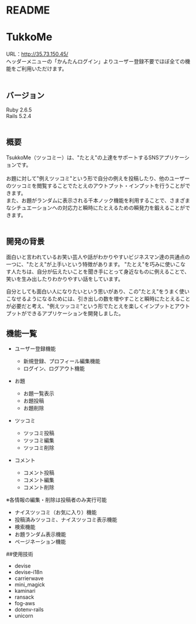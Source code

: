 # README

# TukkoMe
URL：http://35.73.150.45/<br>
ヘッダーメニューの「かんたんログイン」よりユーザー登録不要でほぼ全ての機能をご利用いただけます。
<br>
<br>

## バージョン
Ruby 2.6.5<br>
Rails 5.2.4
<br>
<br>

## 概要
TsukkoMe（ツッコミー）は、"たとえ"の上達をサポートするSNSアプリケーションです。<br>
<br>
お題に対して"例えツッコミ"という形で自分の例えを投稿したり、他のユーザーのツッコミを閲覧することでたとえのアウトプット・インプットを行うことができます。<br>
また、お題がランダムに表示される千本ノック機能を利用することで、さまざまなシチュエーションへの対応力と瞬時にたとえるための瞬発力を鍛えることができます。<br>
<br>
<!-- TsukkoMeの主な特徴は以下です。<br>
  * 例えのインプット
    * ツッコミ一覧で他ユーザーの投稿を閲覧でき、例えのバリエーションを増やすことができます。
    * 同じお題に対して他ユーザーも投稿するため、どの表現が適切なのか、例えの精度を向上させることができます。
  * 例えのアウトプット
    * お題に対して例えツッコミを投稿することで、自分の例えをアウトプットできます。
    * お題ランダム表示機能（千本ノック機能）で、様々なお題に対してツッコむことで例えを定着させます。
<br> -->

## 開発の背景
面白いと言われているお笑い芸人や話がわかりやすいビジネスマン達の共通点の一つに、"たとえ"が上手いという特徴があります。
"たとえ"を巧みに使いこなす人たちは、自分が伝えたいことを聞き手にとって身近なものに例えることで、笑いを生み出したりわかりやすい話をしています。

自分としても面白い人になりたいという思いがあり、この"たとえ"をうまく使いこなせるようになるためには、引き出しの数を増やすことと瞬時にたとえることが必要だと考え、"例えツッコミ"という形でたとえを楽しくインプットとアウトプットができるアプリケーションを開発しました。

## 機能一覧
* ユーザー登録機能
  * 新規登録、プロフィール編集機能
  * ログイン、ログアウト機能

* お題
  * お題一覧表示
  * お題投稿
  * お題削除

* ツッコミ
  * ツッコミ投稿
  * ツッコミ編集
  * ツッコミ削除

* コメント
  * コメント投稿
  * コメント編集
  * コメント削除

※各情報の編集・削除は投稿者のみ実行可能

* ナイスツッコミ（お気に入り）機能
* 投稿済みツッコミ、ナイスツッコミ表示機能
* 検索機能
* お題ランダム表示機能
* ページネーション機能

##使用技術
* devise
* devise-i18n
* carrierwave
* mini_magick
* kaminari
* ransack
* fog-aws
* dotenv-rails
* unicorn

<!-- <br>
※以下スプレッドシート内の「シチュエーション」は「お題」と同義です

## カタログ設計
https://docs.google.com/spreadsheets/d/1jXx6tYbJC1tLKCVRveyW_lAtXAhkviH3ZYXz68gXaj0/edit#gid=1829836084

## テーブル定義
https://docs.google.com/spreadsheets/d/1gvFp6IEJHOyJkfTX039dh3mxPQv4OLuSdx15bLHKcgw/edit#gid=0

## 画面遷移図
https://docs.google.com/spreadsheets/d/1mzhu_-rIJsFz9g9WphY_5Jq9vtbqjq99VwNcJfI7JCU/edit#gid=0

## ワイヤーフレーム
https://docs.google.com/spreadsheets/d/1PkiYkDD6HnzTGXp5kTyyHpQcwfRkdtvBbSseIAvtjzQ/edit#gid=0 -->
